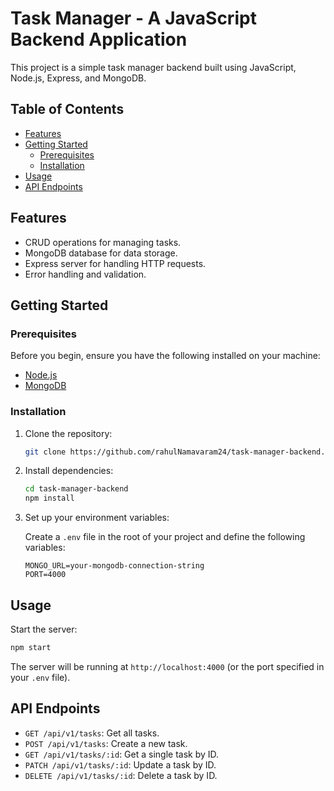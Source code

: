 # Task Manager - A JavaScript Backend Application

This project is a simple task manager backend built using JavaScript, Node.js, Express, and MongoDB.

## Table of Contents

- [Features](#features)
- [Getting Started](#getting-started)
  - [Prerequisites](#prerequisites)
  - [Installation](#installation)
- [Usage](#usage)
- [API Endpoints](#api-endpoints)
## Features

- CRUD operations for managing tasks.
- MongoDB database for data storage.
- Express server for handling HTTP requests.
- Error handling and validation.

## Getting Started

### Prerequisites

Before you begin, ensure you have the following installed on your machine:

- [Node.js](https://nodejs.org/)
- [MongoDB](https://www.mongodb.com/try/download/community)

### Installation

1. Clone the repository:

   ```bash
   git clone https://github.com/rahulNamavaram24/task-manager-backend.git
   ```

2. Install dependencies:

   ```bash
   cd task-manager-backend
   npm install
   ```

3. Set up your environment variables:

   Create a `.env` file in the root of your project and define the following variables:

   ```env
   MONGO_URL=your-mongodb-connection-string
   PORT=4000
   ```

## Usage

Start the server:

```bash
npm start
```

The server will be running at `http://localhost:4000` (or the port specified in your `.env` file).

## API Endpoints

- `GET /api/v1/tasks`: Get all tasks.
- `POST /api/v1/tasks`: Create a new task.
- `GET /api/v1/tasks/:id`: Get a single task by ID.
- `PATCH /api/v1/tasks/:id`: Update a task by ID.
- `DELETE /api/v1/tasks/:id`: Delete a task by ID.
